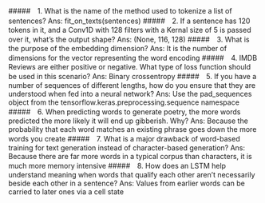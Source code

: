 #####　1. What is the name of the method used to tokenize a list of sentences?
Ans: fit_on_texts(sentences)
#####　2. If a sentence has 120 tokens in it, and a Conv1D with 128 filters with a Kernal size of 5 is passed over it, what’s the output shape?
Ans: (None, 116, 128)
#####　3. What is the purpose of the embedding dimension?
Ans: It is the number of dimensions for the vector representing the word encoding
#####　4. IMDB Reviews are either positive or negative. What type of loss function should be used in this scenario?
Ans: Binary crossentropy
#####　5. If you have a number of sequences of different lengths, how do you ensure that they are understood when fed into a neural network?
Ans: Use the pad_sequences object from the tensorflow.keras.preprocessing.sequence namespace
#####　6. When predicting words to generate poetry, the more words predicted the more likely it will end up gibberish. Why?
Ans: Because the probability that each word matches an existing phrase goes down the more words you create
#####　7. What is a major drawback of word-based training for text generation instead of character-based generation?
Ans: Because there are far more words in a typical corpus than characters, it is much more memory intensive
#####　8. How does an LSTM help understand meaning when words that qualify each other aren’t necessarily beside each other in a sentence?
Ans: Values from earlier words can be carried to later ones via a cell state